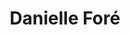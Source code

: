 ---
avatar: /images/people/danielle-fore.jpg
avatar_small: /images/people/danielle-fore_small.jpg
bio: Founder & CEO of elementary OS.
gplus: null
homepage: https://blog.elementary.io/
instagram: https://instagram.com/danrabbit
linkedin: null
title: Danielle Foré
twitter: https://twitter.com/danielfore
type: guest
username: danielle-fore
youtube: null
---
